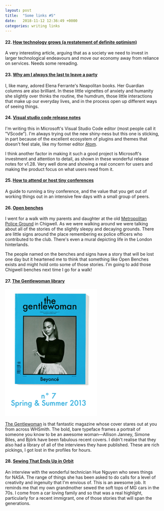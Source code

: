 ```yaml
---
layout: post
title:  "Some links #5"
date:   2018-11-12 12:36:49 +0000
categories: writing links
---
```


#### 22. [How technology grows (a restatement of definite optimism)][22]

A very interesting article, arguing that as a society we need to invest in larger technological endeavours and move our economy away from reliance on services. Needs some rereading.

#### 23. [Why am I always the last to leave a party][23]

I, like many, adored Elena Ferrante's Neapolitan books. Her Guardian columns are also brilliant. In these little vignettes of anxiety and humanity she slightly over thinks the routine, the humdrum, those little interactions that make up our everyday lives, and in the process open up different ways of seeing things.

#### 24. [Visual studio code release notes][24]

I'm writing this in Microsoft's Visual Studio Code editor (most people call it "VScode"). I'm always trying out the new shiny-ness but this one is sticking, in part because of the excellent ecosystem of plugins and themes that doesn't feel stale, like my former editor [Atom](https://atom.io/).

I think another factor in making it such a good project is Microsoft's investment and attention to detail, as shown in these wonderful release notes for v1.28. Very well done and showing a real concern for users and making the product focus on what users need from it.

#### 25. [How to attend or host tiny conferences][25]

A guide to running a tiny conference, and the value that you get out of working things out in an intensive few days with a small group of peers.

#### 26. [Open benches][26]

I went for a walk with my parents and daughter at the old [Metropolitan Police Ground](http://www.chigwellsportsclub.com/gallerypage/details/2249/) in Chigwell. As we were walking around we were talking about all of the stories of the slightly sleepy and decaying grounds. There are little signs around the place remembering ex police officers who contributed to the club. There's even a mural depicting life in the London hinterlands.

The people named on the benches and signs have a story that will be lost one day but it heartened me to think that something like Open Benches exists and might hold onto some of those stories. I'm going to add those Chigwell benches next time I go for a walk!

#### 27. [The Gentlewoman library][27]

<img alt="Beyoncé's Gentlewoman cover" src="/assets/beyonce-gentlewoman-cover.png" width="300" />

[The Gentlewoman](https://thegentlewoman.co.uk/) is that fantastic magazine whose cover stares out at you from across WHSmith. The bold, bare typeface frames a portrait of someone you know to be an awesome woman&mdash;Allison Janney, Simone Biles, and Björk have been fabulous recent covers. I didn't realise that they also had a library of all of the interviews they have published. These are rich pickings, I got lost in the profiles for hours.

#### 28. [Sewing That Ends Up in Orbit][28]

An interview with the wonderful technician Hue Nguyen who sews things for NASA. The range of things she has been asked to do calls for a level of creativity and ingenuity that I'm envious of. This is an awesome job. It reminds me that my own grandmother sewed the soft tops of MG cars in the 70s. I come from a car loving family and so that was a real highlight, particularly for a recent immigrant, one of those stories that will span the generations.

[22]: https://danwang.co/how-technology-grows/
[23]: https://www.theguardian.com/books/2018/oct/20/elena-ferrante-why-am-i-always-the-last-to-leave-a-party
[24]: https://code.visualstudio.com/updates/v1_28
[25]: https://briancasel.com/tiny-conferences/
[26]: https://openbenches.org/
[27]: https://thegentlewoman.co.uk/library
[28]: https://www.nytimes.com/2018/11/02/business/sewing-leidos-astronauts.html